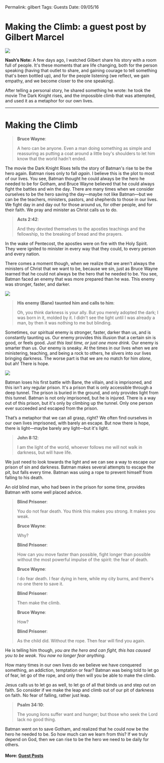 Permalink: gilbert
Tags: Guests
Date: 09/05/16

# Making the Climb: a guest post by Gilbert Marcel

![](https://i.imgur.com/J8QJDmn.jpg)

**Nash’s Note:** A few days ago, I watched Gilbert share his story with a room full of people. It's these moments that are life changing, both for the person speaking (having that outlet to share, and gaining courage to tell something that's been bottled up), and for the people listening (we reflect, we gain empathy, and we become closer to the one speaking).

After telling a personal story, he shared something he wrote: he took the movie The Dark Knight rises, and the impossible climb that was attempted, and used it as a metaphor for our own lives.

- - -

# Making the Climb

> **Bruce Wayne**:
> 
> A hero can be anyone. Even a man doing something as simple and reassuring as putting a coat around a little boy's shoulders to let him know that the world hadn't ended.

The movie the Dark Knight Rises tells the story of Batman's rise to be the hero again. Batman rises only to fall *again*. I believe this is the plot to most of our lives. You see, Batman thought he could always be the hero he needed to be for Gotham, and Bruce Wayne believed that he could always fight the battles and win the day. There are many times when we consider ourselves to be the hero saving the day—maybe not like Batman—but we can be the teachers, ministers, pastors, and shepherds to those in our lives. We fight day in and day out for those around us, for other people, and for their faith. We pray and minister as Christ calls us to do.
 
> **Acts 2:42**:
> 
> And they devoted themselves to the apostles teachings and the fellowship, to the breaking of bread and the prayers.

In the wake of Pentecost, the apostles were on fire with the Holy Spirit. They were ignited to minister in every way that they could, to every person and every nation.
 
There comes a moment though, when we realize that we aren't always the ministers of Christ that we want to be, because we sin, just as Bruce Wayne learned that he could not always be the hero that he needed to be. You see, Batman faced an enemy that was more prepared than he was. This enemy was stronger, faster, and darker.

![](http://cdn.collider.com/wp-content/uploads/the-dark-knight-rises-tom-hardy-bane-image.jpg)

> **His enemy (Bane) taunted him and calls to him**: 
> 
> Oh, you think darkness is your ally. But you merely adopted the dark; I was born in it, molded by it. I didn't see the light until I was already a man, by then it was nothing to me but blinding. 
 
Sometimes, our spiritual enemy is stronger, faster, darker than us, and is constantly taunting us. Our enemy provides this illusion that a certain sin is good, or feels good. *Just this last time, or just one more drink.* Our enemy is smarter than us. Our enemy is sneaky. At the times in our lives when we are ministering, teaching, and being a rock to others, he slivers into our lives bringing darkness. The worse part is that we are no match for him *alone*, but ah! There is hope.

![](http://www.hdwallpaperpc.com/preview/Batman_The_Dark_Knight_Rises_Tunnel_Climb_38782/resolution_1280x720)
 
Batman loses his first battle with Bane, the villain, and is imprisoned, and this isn't any regular prison. It's a prison that is only accessible through a deep tunnel. The prison is buried in the ground, and only provides light from this tunnel. Batman is not only imprisoned, but he is injured.  There is a way out of this prison, but it's only by climbing up the tunnel. Only one person ever succeeded and escaped from the prison.
 
That’s a metaphor that we can all grasp, right? We often find ourselves in our own lives imprisoned, with barely an escape. But now there is hope, there is light—maybe barely any light—but it's light. 
 
> **John 8:12**:
> 
> I am the light of the world, whoever follows me will not walk in darkness, but will have life.
 
We just need to look towards the light and we can see a way to escape our prison of sin and darkness. Batman makes several attempts to escape the pit, but falls every time. Batman was using a rope to prevent himself from falling to his death.
 
An old blind man, who had been in the prison for some time, provides Batman with some well placed advice.

> **Blind Prisoner**:
> 
> You do not fear death. You think this makes you strong. It makes you weak.
> 
> **Bruce Wayne**:
> 
> Why?
> 
> **Blind Prisoner**:
> 
> How can you move faster than possible, fight longer than possible without the most powerful impulse of the spirit: the fear of death.
> 
> **Bruce Wayne**: 
> 
> I do fear death. I fear dying in here, while my city burns, and there's no one there to save it.
> 
> **Blind Prisoner**: 
> 
> Then make the climb.
> 
> **Bruce Wayne**:
> 
> How?
> 
> **Blind Prisoner**:
> 
> As the child did. Without the rope. Then fear will find you again.
 
He is telling him though, *you are the hero and can fight, this has caused you to be weak. You now no longer fear anything.*

How many times in our own lives do we believe we have conquered something, an addiction, temptation or fear? Batman was being told to let go of fear, let go of the rope, and only then will you be able to make the climb.
 
Jesus calls us to let go as well, to let go of all that binds us and step out on faith. So consider if we make the leap and climb out of our pit of darkness on faith. No fear of falling, rather just leap.

> **Psalm 34:10**:
>  
> The young lions suffer want and hunger; but those who seek the Lord lack no good thing.
 
Batman went on to save Gotham, and realized that he could now be the hero he needed to be. So how much can we learn from this? If we truly depend on God, then we can rise to be the hero we need to be daily for others.

#### More: **[Guest Posts](http://nashp.com/guest)**
